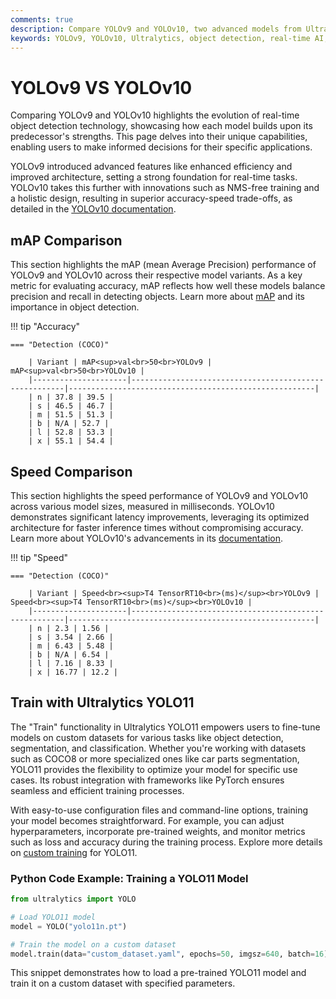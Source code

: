 ```yaml
---
comments: true
description: Compare YOLOv9 and YOLOv10, two advanced models from Ultralytics, to explore their improvements in object detection, real-time AI, and edge AI. Discover how these models redefine efficiency and accuracy in computer vision applications.
keywords: YOLOv9, YOLOv10, Ultralytics, object detection, real-time AI, edge AI, computer vision
---
```


# YOLOv9 VS YOLOv10

Comparing YOLOv9 and YOLOv10 highlights the evolution of real-time object detection technology, showcasing how each model builds upon its predecessor's strengths. This page delves into their unique capabilities, enabling users to make informed decisions for their specific applications.

YOLOv9 introduced advanced features like enhanced efficiency and improved architecture, setting a strong foundation for real-time tasks. YOLOv10 takes this further with innovations such as NMS-free training and a holistic design, resulting in superior accuracy-speed trade-offs, as detailed in the [YOLOv10 documentation](https://docs.ultralytics.com/models/yolov10/).

## mAP Comparison

This section highlights the mAP (mean Average Precision) performance of YOLOv9 and YOLOv10 across their respective model variants. As a key metric for evaluating accuracy, mAP reflects how well these models balance precision and recall in detecting objects. Learn more about [mAP](https://www.ultralytics.com/glossary/mean-average-precision-map) and its importance in object detection.

!!! tip "Accuracy"

    === "Detection (COCO)"

    	| Variant | mAP<sup>val<br>50<br>YOLOv9 | mAP<sup>val<br>50<br>YOLOv10 |
    	|---------------------|-------------------------------------------------------|-------------------------------------------------------|
    	| n | 37.8 | 39.5 |
    	| s | 46.5 | 46.7 |
    	| m | 51.5 | 51.3 |
    	| b | N/A | 52.7 |
    	| l | 52.8 | 53.3 |
    	| x | 55.1 | 54.4 |


## Speed Comparison

This section highlights the speed performance of YOLOv9 and YOLOv10 across various model sizes, measured in milliseconds. YOLOv10 demonstrates significant latency improvements, leveraging its optimized architecture for faster inference times without compromising accuracy. Learn more about YOLOv10's advancements in its [documentation](https://docs.ultralytics.com/models/yolov10/).

!!! tip "Speed"

    === "Detection (COCO)"

    	| Variant | Speed<br><sup>T4 TensorRT10<br>(ms)</sup><br>YOLOv9 | Speed<br><sup>T4 TensorRT10<br>(ms)</sup><br>YOLOv10 |
    	|---------------------|-------------------------------------------------------|-------------------------------------------------------|
    	| n | 2.3 | 1.56 |
    	| s | 3.54 | 2.66 |
    	| m | 6.43 | 5.48 |
    	| b | N/A | 6.54 |
    	| l | 7.16 | 8.33 |
    	| x | 16.77 | 12.2 |

## Train with Ultralytics YOLO11

The "Train" functionality in Ultralytics YOLO11 empowers users to fine-tune models on custom datasets for various tasks like object detection, segmentation, and classification. Whether you're working with datasets such as COCO8 or more specialized ones like car parts segmentation, YOLO11 provides the flexibility to optimize your model for specific use cases. Its robust integration with frameworks like PyTorch ensures seamless and efficient training processes.

With easy-to-use configuration files and command-line options, training your model becomes straightforward. For example, you can adjust hyperparameters, incorporate pre-trained weights, and monitor metrics such as loss and accuracy during the training process. Explore more details on [custom training](https://docs.ultralytics.com/modes/train/) for YOLO11.

### Python Code Example: Training a YOLO11 Model

```python
from ultralytics import YOLO

# Load YOLO11 model
model = YOLO("yolo11n.pt")

# Train the model on a custom dataset
model.train(data="custom_dataset.yaml", epochs=50, imgsz=640, batch=16)
```

This snippet demonstrates how to load a pre-trained YOLO11 model and train it on a custom dataset with specified parameters.
